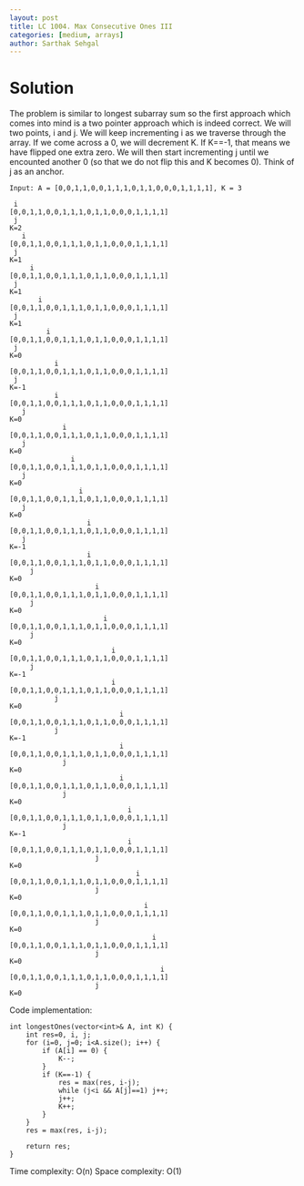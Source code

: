 ```yaml
---
layout: post
title: LC 1004. Max Consecutive Ones III
categories: [medium, arrays]
author: Sarthak Sehgal
---
```

# Solution
The problem is similar to longest subarray sum so the first approach which comes into mind is a two pointer approach which is indeed correct. We will two points, i and j. We will keep incrementing i as we traverse through the array. If we come across a 0, we will decrement K. If K==-1, that means we have flipped one extra zero. We will then start incrementing j until we encounted another 0 (so that we do not flip this and K becomes 0). Think of j as an anchor.
```
Input: A = [0,0,1,1,0,0,1,1,1,0,1,1,0,0,0,1,1,1,1], K = 3

 i
[0,0,1,1,0,0,1,1,1,0,1,1,0,0,0,1,1,1,1]
 j
K=2
   i
[0,0,1,1,0,0,1,1,1,0,1,1,0,0,0,1,1,1,1]
 j
K=1
     i
[0,0,1,1,0,0,1,1,1,0,1,1,0,0,0,1,1,1,1]
 j
K=1
       i
[0,0,1,1,0,0,1,1,1,0,1,1,0,0,0,1,1,1,1]
 j
K=1
         i
[0,0,1,1,0,0,1,1,1,0,1,1,0,0,0,1,1,1,1]
 j
K=0
           i
[0,0,1,1,0,0,1,1,1,0,1,1,0,0,0,1,1,1,1]
 j
K=-1
           i
[0,0,1,1,0,0,1,1,1,0,1,1,0,0,0,1,1,1,1]
   j
K=0
             i
[0,0,1,1,0,0,1,1,1,0,1,1,0,0,0,1,1,1,1]
   j
K=0
               i
[0,0,1,1,0,0,1,1,1,0,1,1,0,0,0,1,1,1,1]
   j
K=0
                 i
[0,0,1,1,0,0,1,1,1,0,1,1,0,0,0,1,1,1,1]
   j
K=0
                   i
[0,0,1,1,0,0,1,1,1,0,1,1,0,0,0,1,1,1,1]
   j
K=-1
                   i
[0,0,1,1,0,0,1,1,1,0,1,1,0,0,0,1,1,1,1]
     j
K=0
                     i
[0,0,1,1,0,0,1,1,1,0,1,1,0,0,0,1,1,1,1]
     j
K=0
                       i
[0,0,1,1,0,0,1,1,1,0,1,1,0,0,0,1,1,1,1]
     j
K=0
                         i
[0,0,1,1,0,0,1,1,1,0,1,1,0,0,0,1,1,1,1]
     j
K=-1
                         i
[0,0,1,1,0,0,1,1,1,0,1,1,0,0,0,1,1,1,1]
           j
K=0
                           i
[0,0,1,1,0,0,1,1,1,0,1,1,0,0,0,1,1,1,1]
           j
K=-1
                           i
[0,0,1,1,0,0,1,1,1,0,1,1,0,0,0,1,1,1,1]
             j
K=0
                           i
[0,0,1,1,0,0,1,1,1,0,1,1,0,0,0,1,1,1,1]
             j
K=0
                             i
[0,0,1,1,0,0,1,1,1,0,1,1,0,0,0,1,1,1,1]
             j
K=-1
                             i
[0,0,1,1,0,0,1,1,1,0,1,1,0,0,0,1,1,1,1]
                     j
K=0
                               i
[0,0,1,1,0,0,1,1,1,0,1,1,0,0,0,1,1,1,1]
                     j
K=0
                                 i
[0,0,1,1,0,0,1,1,1,0,1,1,0,0,0,1,1,1,1]
                     j
K=0
                                   i
[0,0,1,1,0,0,1,1,1,0,1,1,0,0,0,1,1,1,1]
                     j
K=0
                                     i
[0,0,1,1,0,0,1,1,1,0,1,1,0,0,0,1,1,1,1]
                     j
K=0
```

Code implementation:
```
int longestOnes(vector<int>& A, int K) {
    int res=0, i, j;
    for (i=0, j=0; i<A.size(); i++) {
        if (A[i] == 0) {
            K--;
        }
        if (K==-1) {
            res = max(res, i-j);
            while (j<i && A[j]==1) j++;
            j++;
            K++;
        }
    }
    res = max(res, i-j);
    
    return res;
}
```
Time complexity: O(n)
Space complexity: O(1)